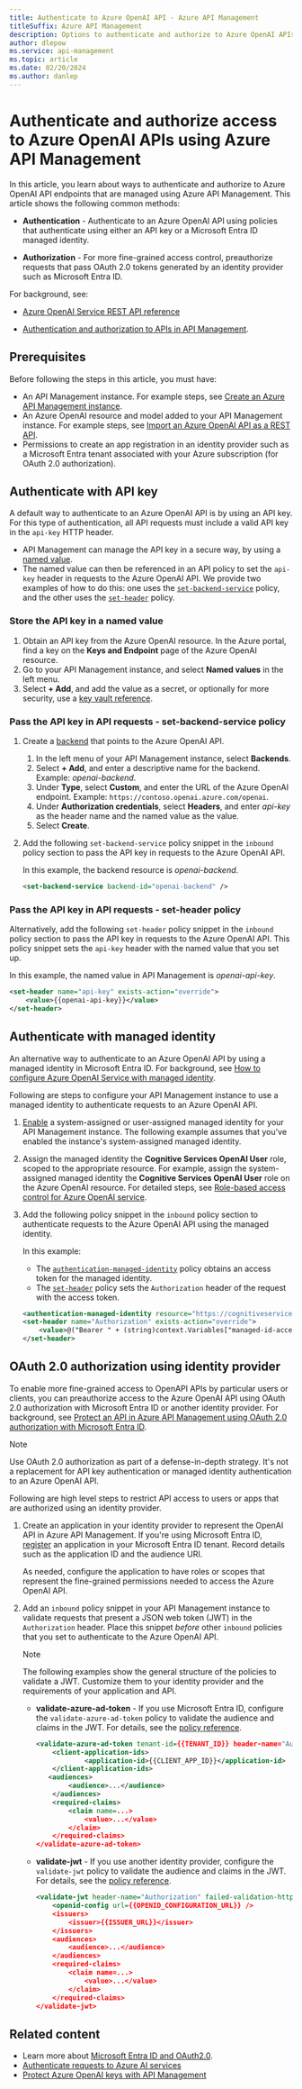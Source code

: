 ```yaml
---
title: Authenticate to Azure OpenAI API - Azure API Management
titleSuffix: Azure API Management
description: Options to authenticate and authorize to Azure OpenAI APIs using Azure API Management. Includes API key, managed identity, and OAuth 2.0 authorization.
author: dlepow
ms.service: api-management
ms.topic: article
ms.date: 02/20/2024
ms.author: danlep
---
```


# Authenticate and authorize access to Azure OpenAI APIs using Azure API Management 

In this article, you learn about ways to authenticate and authorize to Azure OpenAI API endpoints that are managed using Azure API Management. This article shows the following common methods:

* **Authentication** - Authenticate to an Azure OpenAI API using policies that authenticate using either an API key or a Microsoft Entra ID managed identity.

* **Authorization** - For more fine-grained access control, preauthorize requests that pass OAuth 2.0 tokens generated by an identity provider such as Microsoft Entra ID.

For background, see:

* [Azure OpenAI Service REST API reference](/azure/ai-services/openai/reference)

* [Authentication and authorization to APIs in API Management](authentication-authorization-overview.md).

## Prerequisites

Before following the steps in this article, you must have:

- An API Management instance. For example steps, see [Create an Azure API Management instance](get-started-create-service-instance.md).
- An Azure OpenAI resource and model added to your API Management instance. For example steps, see [Import an Azure OpenAI API as a REST API](azure-openai-api-from-specification.md).
- Permissions to create an app registration in an identity provider such as a Microsoft Entra tenant associated with your Azure subscription (for OAuth 2.0 authorization).

## Authenticate with API key

A default way to authenticate to an Azure OpenAI API is by using an API key. For this type of authentication, all API requests must include a valid API key in the `api-key` HTTP header.

* API Management can manage the API key in a secure way, by using a [named value](api-management-howto-properties.md). 
* The named value can then be referenced in an API policy to set the `api-key` header in requests to the Azure OpenAI API. We provide two examples of how to do this: one uses the [`set-backend-service`](set-backend-service-policy.md) policy, and the other uses the [`set-header`](set-header-policy.md) policy.

### Store the API key in a named value

1. Obtain an API key from the Azure OpenAI resource. In the Azure portal, find a key on the **Keys and Endpoint** page of the Azure OpenAI resource.
1. Go to your API Management instance, and select **Named values** in the left menu.
1. Select **+ Add**, and add the value as a secret, or optionally for more security, use a [key vault reference](api-management-howto-properties.md#key-vault-secrets).

### Pass the API key in API requests - set-backend-service policy

1. Create a [backend](backends.md) that points to the Azure OpenAI API.
    1. In the left menu of your API Management instance, select **Backends**.
    1. Select **+ Add**, and enter a descriptive name for the backend. Example: *openai-backend*.
    1. Under **Type**, select **Custom**, and enter the URL of the Azure OpenAI endpoint. Example: `https://contoso.openai.azure.com/openai`.
    1. Under **Authorization credentials**, select **Headers**, and enter *api-key* as the header name and the named value as the value.
    1. Select **Create**.
1. Add the following `set-backend-service` policy snippet in the `inbound` policy section to pass the API key in requests to the Azure OpenAI API. 

    In this example, the backend resource is *openai-backend*.

    ```xml
    <set-backend-service backend-id="openai-backend" />
    ```

### Pass the API key in API requests - set-header policy

Alternatively, add the following `set-header` policy snippet in the `inbound` policy section to pass the API key in requests to the Azure OpenAI API. This policy snippet sets the `api-key` header with the named value that you set up. 

In this example, the named value in API Management is *openai-api-key*.

```xml
<set-header name="api-key" exists-action="override">
    <value>{{openai-api-key}}</value>
</set-header>
```


## Authenticate with managed identity

An alternative way to authenticate to an Azure OpenAI API by using a managed identity in Microsoft Entra ID. For background, see
[How to configure Azure OpenAI Service with managed identity](../ai-services/openai/how-to/managed-identity.md).

Following are steps to configure your API Management instance to use a managed identity to authenticate requests to an Azure OpenAI API. 

1. [Enable](api-management-howto-use-managed-service-identity.md) a system-assigned or user-assigned managed identity for your API Management instance. The following example assumes that you've enabled the instance's system-assigned managed identity.

1. Assign the managed identity the **Cognitive Services OpenAI User** role, scoped to the appropriate resource. For example, assign the system-assigned managed identity the **Cognitive Services OpenAI User** role on the Azure OpenAI resource. For detailed steps, see [Role-based access control for Azure OpenAI service](../ai-services/openai/how-to/role-based-access-control.md).

1. Add the following policy snippet in the `inbound` policy section to authenticate requests to the Azure OpenAI API using the managed identity. 

    In this example:
    
    * The [`authentication-managed-identity`](authentication-managed-identity-policy.md) policy obtains an access token for the managed identity. 
    * The [`set-header`](set-header-policy.md) policy sets the `Authorization` header of the request with the access token. 

    ```xml
    <authentication-managed-identity resource="https://cognitiveservices.azure.com" output-token-variable-name="managed-id-access-token" ignore-error="false" /> 
    <set-header name="Authorization" exists-action="override"> 
        <value>@("Bearer " + (string)context.Variables["managed-id-access-token"])</value> 
    </set-header> 
    ```

## OAuth 2.0 authorization using identity provider

To enable more fine-grained access to OpenAPI APIs by particular users or clients, you can preauthorize access to the Azure OpenAI API using OAuth 2.0 authorization with Microsoft Entra ID or another identity provider. For background, see [Protect an API in Azure API Management using OAuth 2.0 authorization with Microsoft Entra ID](api-management-howto-protect-backend-with-aad.md).

> [!NOTE]
> Use OAuth 2.0 authorization as part of a defense-in-depth strategy. It's not a replacement for API key authentication or managed identity authentication to an Azure OpenAI API.

Following are high level steps to restrict API access to users or apps that are authorized using an identity provider.  

1. Create an application in your identity provider to represent the OpenAI API in Azure API Management. If you're using Microsoft Entra ID, [register](api-management-howto-protect-backend-with-aad.md#register-an-application-in-microsoft-entra-id-to-represent-the-api) an application in your Microsoft Entra ID tenant. Record details such as the application ID and the audience URI.

    As needed, configure the application to have roles or scopes that represent the fine-grained permissions needed to access the Azure OpenAI API.

1. Add an `inbound` policy snippet in your API Management instance to validate requests that present a JSON web token (JWT) in the `Authorization` header. Place this snippet *before* other `inbound` policies that you set to authenticate to the Azure OpenAI API. 

    > [!NOTE]
    > The following examples show the general structure of the policies to validate a JWT. Customize them to your identity provider and the requirements of your application and API.

    * **validate-azure-ad-token** - If you use Microsoft Entra ID, configure the `validate-azure-ad-token` policy to validate the audience and claims in the JWT. For details, see the [policy reference](validate-azure-ad-token-policy.md).

        ```xml
        <validate-azure-ad-token tenant-id={{TENANT_ID}} header-name="Authorization" failed-validation-httpcode="401" failed-validation-error-message="Unauthorized. Access token is missing or invalid.">
            <client-application-ids>
                    <application-id>{{CLIENT_APP_ID}}</application-id>
            </client-application-ids>
           <audiences>
                <audience>...</audience> 
            </audiences>
            <required-claims>
                <claim name=...>
                    <value>...</value>
                </claim>
            </required-claims>
        </validate-azure-ad-token>
        ```


    * **validate-jwt** - If you use another identity provider, configure the `validate-jwt` policy to validate the audience and claims in the JWT. For details, see the [policy reference](validate-jwt-policy.md).

        ```xml
        <validate-jwt header-name="Authorization" failed-validation-httpcode="401" failed-validation-error-message="Unauthorized. Access token is missing or invalid.">
            <openid-config url={{OPENID_CONFIGURATION_URL}} />
            <issuers>
                <issuer>{{ISSUER_URL}}</issuer>
            </issuers>
            <audiences>
                <audience>...</audience> 
            </audiences>
            <required-claims>
                <claim name=...>
                    <value>...</value>
                </claim>
            </required-claims>
        </validate-jwt>
        ```
    
## Related content

* Learn more about [Microsoft Entra ID and OAuth2.0](../active-directory/develop/authentication-vs-authorization.md).  
* [Authenticate requests to Azure AI services](../ai-services/authentication.md)
* [Protect Azure OpenAI keys with API Management](/semantic-kernel/deploy/use-ai-apis-with-api-management?toc=%2Fazure%2Fapi-management%2Ftoc.json&bc=/azure/api-management/breadcrumb/toc.json)
